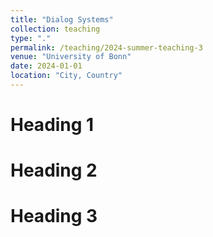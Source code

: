 ```yaml
---
title: "Dialog Systems"
collection: teaching
type: "."
permalink: /teaching/2024-summer-teaching-3
venue: "University of Bonn"
date: 2024-01-01
location: "City, Country"
---
```


<!-- This is a description of a teaching experience. You can use markdown like any other post. -->

Heading 1
======

Heading 2
======

Heading 3
======
